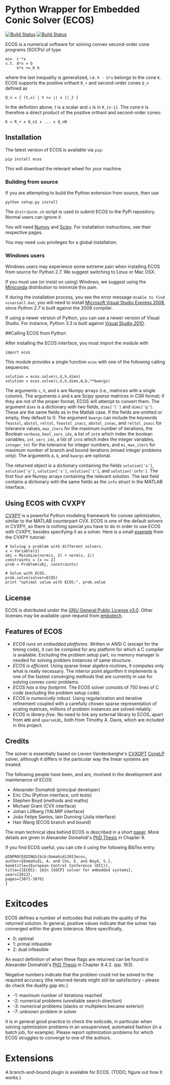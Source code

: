 # Python Wrapper for Embedded Conic Solver (ECOS)

[![Build Status](https://travis-ci.org/embotech/ecos-python.svg?branch=master)](https://travis-ci.org/embotech/ecos-python)
[![Build Status](https://ci.appveyor.com/api/projects/status/78aatn417av1ul5u?svg=true)](https://ci.appveyor.com/project/echu/ecos-python)

ECOS is a numerical software for solving convex second-order cone
programs (SOCPs) of type
```
min  c'*x
s.t. A*x = b
     G*x <=_K h
```
where the last inequality is generalized, i.e. `h - G*x` belongs to the
cone `K`. ECOS supports the positive orthant `R_+` and second-order
cones `Q_n` defined as
```
Q_n = { (t,x) | t >= || x ||_2 }
```
In the definition above, t is a scalar and `x` is in `R_{n-1}`. The cone
`K` is therefore a direct product of the positive orthant and
second-order cones:
```
K = R_+ x Q_n1 x ... x Q_nN
```

## Installation
The latest version of ECOS is available via `pip`:

    pip install ecos

This will download the relevant wheel for your machine.

### Building from source
If you are attempting to build the Python extension from source, then
use

    python setup.py install

The `distribute.sh` script is used to submit ECOS to the PyPi
repository. Normal users can ignore it.

You will need [Numpy](http://www.numpy.org/)
and [Scipy](http://www.scipy.org/). For installation instructions, see
their respective pages.

You may need `sudo` privileges for a global installation.

### Windows users
Windows users may experience some extreme pain when installing ECOS from
source for Python 2.7. We suggest switching to Linux or Mac OSX.

If you must use (or insist on using) Windows, we suggest using
the [Miniconda](http://repo.continuum.io/miniconda/)
distribution to minimize this pain.

If during the installation process, you see the error message
`Unable to find vcvarsall.bat`, you will need to install
[Microsoft Visual Studio Express 2008](go.microsoft.com/?linkid=7729279),
since *Python 2.7* is built against the 2008 compiler.

If using a newer version of Python, you can use a newer version of
Visual Studio. For instance, Python 3.3 is built against [Visual Studio
2010](http://go.microsoft.com/?linkid=9709949).

##Calling ECOS from Python

After installing the ECOS interface, you must import the module with
```
import ecos
```
This module provides a single function `ecos` with one of the following calling sequences:
```
solution = ecos.solve(c,G,h,dims)
solution = ecos.solve(c,G,h,dims,A,b,**kwargs)
```
The arguments `c`, `h`, and `b` are Numpy arrays (i.e., matrices with a single
column).  The arguments `G` and `A` are Scipy *sparse* matrices in CSR format;
if they are not of the proper format, ECOS will attempt to convert them.  The
argument `dims` is a dictionary with two fields, `dims['l']` and `dims['q']`.
These are the same fields as in the Matlab case. If the fields are omitted or
empty, they default to 0.
The argument `kwargs` can include the keywords
`feastol`, `abstol`, `reltol`, `feastol_inacc`, `abstol_innac`, and `reltol_inacc` for tolerance values,
`max_iters` for the maximum number of iterations, the Boolean `verbose`, `bool_vars_idx`, a list of `int`s which index the boolean variables, `int_vars_idx`, a list of `int`s which index the integer variables, `integer_tol` for the tolerance for integer numbers, and `mi_max_iters` for maximum number of branch and bound iterations (mixed integer problems only).
The arguments `A`, `b`, and `kwargs` are optional.

The returned object is a dictionary containing the fields `solution['x']`, `solution['y']`, `solution['s']`, `solution['z']`, and `solution['info']`.
The first four are Numpy arrays containing the relevant solution. The last field contains a dictionary with the same fields as the `info` struct in the MATLAB interface.

## Using ECOS with CVXPY

[CVXPY](http://cvxpy.org) is a powerful Python modeling framework for
convex optimization, similar to the MATLAB counterpart CVX. ECOS is one
of the default solvers in CVXPY, so there is nothing special you have to
do in order to use ECOS with CVXPY, besides specifying it as a solver.
Here is a small
[example](http://www.cvxpy.org/en/latest/tutorial/advanced/index.html#solve-method-options)
from the CVXPY tutorial:

```
# Solving a problem with different solvers.
x = Variable(2)
obj = Minimize(norm(x, 2) + norm(x, 1))
constraints = [x >= 2]
prob = Problem(obj, constraints)

# Solve with ECOS.
prob.solve(solver=ECOS)
print "optimal value with ECOS:", prob.value
```

## License

ECOS is distributed under the [GNU General Public License
v3.0](http://www.gnu.org/copyleft/gpl.html). Other licenses may be
available upon request from [embotech](http://www.embotech.com).


## Features of ECOS

+ *ECOS runs on embedded platforms*. Written in ANSI C (except for the
  timing code), it can be compiled for any platform for which a C
  compiler is available. Excluding the problem setup part, no memory
  manager is needed for solving problem instances of same structure.
+ *ECOS is efficient*. Using sparse linear algebra routines, it computes
  only what is really necessary. The interior point algorithm it
  implements is one of the fastest converging methods that are currently
  in use for solving convex conic problems.
+ *ECOS has a tiny footprint*. The ECOS solver consists of 750 lines of
  C code (excluding the problem setup code).
+ *ECOS is numerically robust*. Using regularization and iterative
  refinement coupled with a carefully chosen sparse representation of
  scaling matrices, millions of problem instances are solved reliably.
+ *ECOS is library-free*. No need to link any external library to ECOS,
  apart from `AMD` and `sparseLDL`, both from Timothy A. Davis, which
  are included in this project.


## Credits

The solver is essentially based on Lieven Vandenberghe's [CVXOPT](http://cvxopt.org) [ConeLP](http://www.ee.ucla.edu/~vandenbe/publications/coneprog.pdf) solver, although it differs in the particular way the linear systems are treated.

The following people have been, and are, involved in the development and maintenance of ECOS:

+ Alexander Domahidi (principal developer)
+ Eric Chu (Python interface, unit tests)
+ Stephen Boyd (methods and maths)
+ Michael Grant (CVX interface)
+ Johan Löfberg (YALMIP interface)
+ João Felipe Santos, Iain Dunning (Julia interface)
+ Han Wang (ECOS branch and bound)

The main technical idea behind ECOS is described in a short [paper](http://www.stanford.edu/~boyd/papers/ecos.html). More details are given in Alexander Domahidi's [PhD Thesis](http://e-collection.library.ethz.ch/view/eth:7611?q=domahidi) in Chapter 9.

If you find ECOS useful, you can cite it using the following BibTex entry:

```
@INPROCEEDINGS{bib:Domahidi2013ecos,
author={Domahidi, A. and Chu, E. and Boyd, S.},
booktitle={European Control Conference (ECC)},
title={{ECOS}: {A}n {SOCP} solver for embedded systems},
year={2013},
pages={3071-3076}
}
```

# Exitcodes
ECOS defines a number of exitcodes that indicate the quality of the
returned solution. In general, positive values indicate that the solver
has converged within the given tolerance. More specifically,
+ 0: optimal
+ 1: primal infeasible
+ 2: dual infeasible

An exact definition of when these flags are returned can be found in
Alexander Domahidi's [PhD
Thesis](http://e-collection.library.ethz.ch/view/eth:7611?q=domahidi) in
Chapter 9.4.2. (pp. 163).

Negative numbers indicate that the problem could not be solved to the
required accuracy (the returned iterate might still be satisfactory -
please do check the duality gap etc.)
+ -1: maximum number of iterations reached
+ -2: numerical problems (unreliable search direction)
+ -3: numerical problems (slacks or multipliers became exterior)
+ -7: unknown problem in solver

It is in general good practice to check the exitcode, in particular when solving optimization problems in an unsupervised, automated fashion (in a batch job, for example). Please report optimization problems for which ECOS struggles to converge to one of the authors.


# Extensions
A branch-and-bound plugin is available for ECOS. (TODO, figure out how
it works.)
